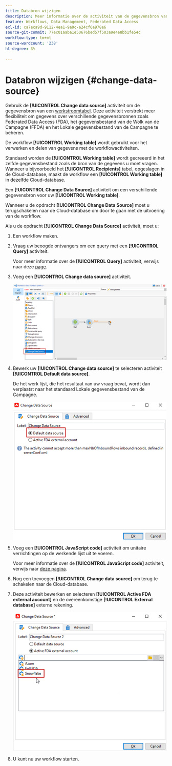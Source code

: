 ```yaml
---
title: Databron wijzigen
description: Meer informatie over de activiteit van de gegevensbron van de Verandering
feature: Workflows, Data Management, Federated Data Access
exl-id: ca7eca9d-9112-4ea1-9a0c-a24cf6a978e6
source-git-commit: 77ec01aaba1e50676bed57f503a9e4e8bb1fe54c
workflow-type: tm+mt
source-wordcount: '238'
ht-degree: 3%

---
```


# Databron wijzigen {#change-data-source}

Gebruik de **[!UICONTROL Change data source]** activiteit om de gegevensbron van een [werkstroomtabel](use-workflow-data.md#workflow-temporary-work-table). Deze activiteit verstrekt meer flexibiliteit om gegevens over verschillende gegevensbronnen zoals Federated Data Access (FDA), het gegevensbestand van de Wolk van de Campagne (FFDA) en het Lokale gegevensbestand van de Campagne te beheren.

De workflow **[!UICONTROL Working table]** wordt gebruikt voor het verwerken en delen van gegevens met de workflowactiviteiten.

Standaard worden de **[!UICONTROL Working table]** wordt gecreeerd in het zelfde gegevensbestand zoals de bron van de gegevens u moet vragen.
Wanneer u bijvoorbeeld het **[!UICONTROL Recipients]** tabel, opgeslagen in de Cloud-database, maakt de workflow een **[!UICONTROL Working table]** in dezelfde Cloud-database.

Een **[!UICONTROL Change Data Source]** activiteit om een verschillende gegevensbron voor uw **[!UICONTROL Working table]**.

Wanneer u de opdracht **[!UICONTROL Change Data Source]** moet u terugschakelen naar de Cloud-database om door te gaan met de uitvoering van de workflow.

Als u de opdracht **[!UICONTROL Change Data Source]** activiteit, moet u:

1. Een workflow maken.

1. Vraag uw beoogde ontvangers om een query met een **[!UICONTROL Query]** activiteit.

   Voor meer informatie over de **[!UICONTROL Query]** activiteit, verwijs naar deze [page](query.md#create-a-query).

1. Voeg een **[!UICONTROL Change data source]** activiteit.

   ![](assets/change-data-source.png)

1. Bewerk uw **[!UICONTROL Change data source]** te selecteren activiteit **[!UICONTROL Default data source]**.

   De het werk lijst, die het resultaat van uw vraag bevat, wordt dan verplaatst naar het standaard Lokale gegevensbestand van de Campagne.

   ![](assets/change-data-source_2.png)

1. Voeg een **[!UICONTROL JavaScript code]** activiteit om unitaire verrichtingen op de werkende lijst uit te voeren.

   Voor meer informatie over de **[!UICONTROL JavaScript code]** activiteit, verwijs naar [deze pagina](sql-code-and-javascript-code.md#javascript-code).

1. Nog een toevoegen **[!UICONTROL Change data source]** om terug te schakelen naar de Cloud-database.

1. Deze activiteit bewerken en selecteren **[!UICONTROL Active FDA external account]** en de overeenkomstige **[!UICONTROL External database]** externe rekening.

   ![](assets/change-data-source_3.png)

1. U kunt nu uw workflow starten.
